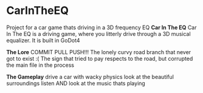 # CarInTheEQ
Project for a car game thats driving in a 3D frequency EQ
**Car In The EQ**
Car In The EQ is a driving game, where you litterly drive through a 3D musical equalizer.
It is built in GoDot4

**The Lore**
COMMIT PULL PUSH!!!
The lonely curvy road branch that never got to exist :(
The sign that tried to pay respects to the road, but corrupted the main file in the process

**The Gameplay**
drive a car with wacky physics
look at the beautiful surroundings
listen AND look at the music thats playing

